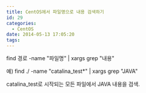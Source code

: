```yaml
---
title: CentOS에서 파일명으로 내용 검색하기
id: 29
categories:
  - CentOS
date: 2014-05-13 17:05:20
tags:
---
```


find 경로 -name "파일명" | xargs grep "내용"

예) find ./ -name "catalina_test*" | xargs grep "JAVA"

catalina_test로 시작되는 모든 파일에서 JAVA 내용을 검색.